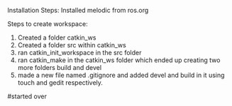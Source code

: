 Installation Steps:
Installed melodic from ros.org

Steps to create workspace:
1. Created a folder catkin_ws
2. Created a folder src within catkin_ws
3. ran catkin_init_workspace in the src folder
4. ran catkin_make in the catkin_ws folder which ended up creating two more folders build and devel
5. made a new file named .gitignore and added devel and build in it using touch and gedit respectively.

#started over
